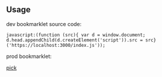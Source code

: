 ## Usage

dev bookmarklet source code:

```
javascript:(function (src){ var d = window.document; d.head.appendChild(d.createElement('script')).src = src}('https://localhost:3000/index.js'));
```

prod bookmarklet:

<a href="javascript:(function (src){ var d = window.document; d.head.appendChild(d.createElement('script')).src = src}('https://1602.github.io/awtomato.elm/index.js'))">pick</a>

